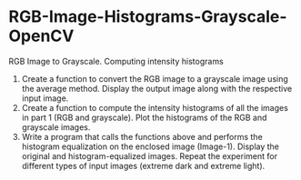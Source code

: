 # RGB-Image-Histograms-Grayscale-OpenCV
RGB Image to Grayscale. Computing intensity histograms

1. Create a function to convert the RGB image to a grayscale image using the average method.
Display the output image along with the respective input image.
2. Create a function to compute the intensity histograms of all the images in part 1 (RGB and
grayscale). Plot the histograms of the RGB and grayscale images.
3. Write a program that calls the functions above and performs the histogram equalization on
the enclosed image (Image-1). Display the original and histogram-equalized images. Repeat
the experiment for different types of input images (extreme dark and extreme light).
